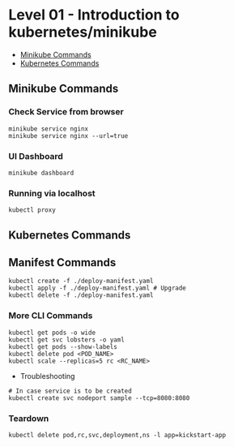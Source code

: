 # Level 01 - Introduction to kubernetes/minikube

* [Minikube Commands](#minikube-commands)
* [Kubernetes Commands](#kubernetes-commands)

## Minikube Commands

### Check Service from browser

```
minikube service nginx
minikube service nginx --url=true
```

### UI Dashboard

```
minikube dashboard
```

### Running via localhost

```
kubectl proxy
```

## Kubernetes Commands

## Manifest Commands

```
kubectl create -f ./deploy-manifest.yaml
kubectl apply -f ./deploy-manifest.yaml # Upgrade
kubectl delete -f ./deploy-manifest.yaml
```

### More CLI Commands

```
kubectl get pods -o wide
kubectl get svc lobsters -o yaml
kubectl get pods --show-labels
kubectl delete pod <POD_NAME>
kubectl scale --replicas=5 rc <RC_NAME>
```

* Troubleshooting

```
# In case service is to be created
kubectl create svc nodeport sample --tcp=8080:8080
```
### Teardown

```
kubectl delete pod,rc,svc,deployment,ns -l app=kickstart-app
```